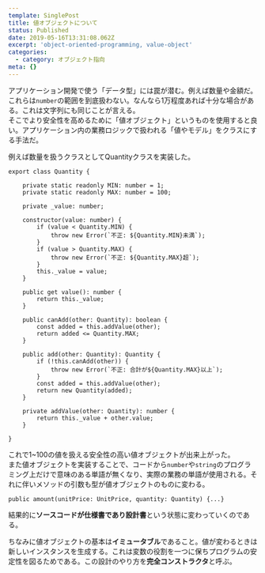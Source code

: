 ```yaml
---
template: SinglePost
title: 値オブジェクトについて
status: Published
date: 2019-05-16T13:31:08.062Z
excerpt: 'object-oriented-programming, value-object'
categories:
  - category: オブジェクト指向
meta: {}
---
```

アプリケーション開発で使う「データ型」には罠が潜む。例えば数量や金額だ。これらは`number`の範囲を到底扱わない。なんなら1万程度あれば十分な場合がある。これは文字列にも同じことが言える。  
そこでより安全性を高めるために「値オブジェクト」というものを使用すると良い。アプリケーション内の業務ロジックで扱われる「値やモデル」をクラスにする手法だ。  

例えば数量を扱うクラスとしてQuantityクラスを実装した。
```
export class Quantity {

    private static readonly MIN: number = 1;
    private static readonly MAX: number = 100;

    private _value: number;

    constructor(value: number) {
        if (value < Quantity.MIN) {
            throw new Error(`不正: ${Quantity.MIN}未満`);
        }
        if (value > Quantity.MAX) {
            throw new Error(`不正: ${Quantity.MAX}超`);
        }
        this._value = value;
    }

    public get value(): number {
        return this._value;
    }

    public canAdd(other: Quantity): boolean {
        const added = this.addValue(other);
        return added <= Quantity.MAX;
    }

    public add(other: Quantity): Quantity {
        if (!this.canAdd(other)) {
            throw new Error(`不正: 合計が${Quantity.MAX}以上`);
        }
        const added = this.addValue(other);
        return new Quantity(added);
    }

    private addValue(other: Quantity): number {
        return this._value + other.value;
    }
    
}
```
これで1~100の値を扱える安全性の高い値オブジェクトが出来上がった。  
また値オブジェクトを実装することで、コードから`number`や`string`のプログラミング上だけで意味のある単語が無くなり、実際の業務の単語が使用される。それに伴いメソッドの引数も型が値オブジェクトのものに変わる。  
```
public amount(unitPrice: UnitPrice, quantity: Quantity) {...}
```
結果的に**ソースコードが仕様書であり設計書**という状態に変わっていくのである。  

ちなみに値オブジェクトの基本は**イミュータブル**であること。値が変わるときは新しいインスタンスを生成する。これは変数の役割を一つに保ちプログラムの安定性を図るためである。この設計のやり方を**完全コンストラクタ**と呼ぶ。  
